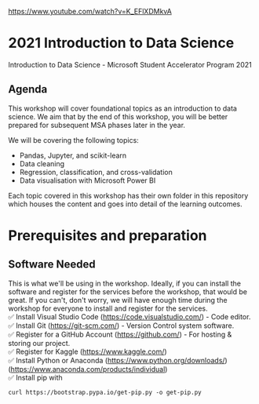 https://www.youtube.com/watch?v=K_EFlXDMkvA

# 2021 Introduction to Data Science
Introduction to Data Science - Microsoft Student Accelerator Program 2021

## Agenda
This workshop will cover foundational topics as an introduction to data science. We aim that by the end of this workshop, you will be better prepared for subsequent MSA phases later in the year.

We will be covering the following topics:
* Pandas, Jupyter, and scikit-learn
* Data cleaning
* Regression, classification, and cross-validation
* Data visualisation with Microsoft Power BI

Each topic covered in this workshop has their own folder in this repository which houses the content and goes into detail of the learning outcomes.

# Prerequisites and preparation
## Software Needed
This is what we'll be using in the workshop. Ideally, if you can install the software and register for the services before the workshop, that would be great. If you can't, don't worry, we will have enough time during the workshop for everyone to install and register for the services.<br>
✅ Install Visual Studio Code (https://code.visualstudio.com/) - Code editor.<br>
✅ Install Git (https://git-scm.com/) - Version Control system software.<br>
✅ Register for a GitHub Account (https://github.com/) - For hosting & storing our project.<br>
✅ Register for Kaggle (https://www.kaggle.com/)<br>
✅ Install Python or Anaconda (https://www.python.org/downloads/)(https://www.anaconda.com/products/individual)<br>
✅ Install pip with 
```
curl https://bootstrap.pypa.io/get-pip.py -o get-pip.py
```
